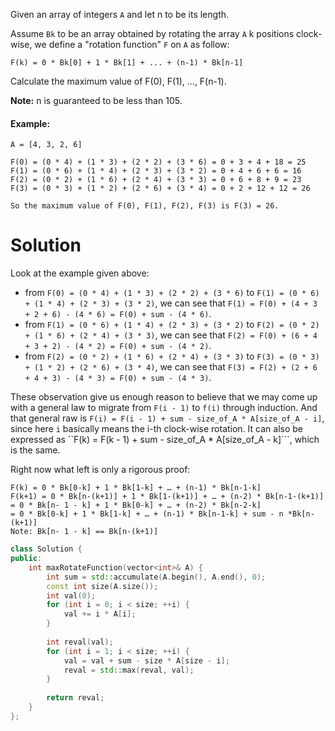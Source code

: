 Given an array of integers ```A``` and let n to be its length.

Assume ```Bk``` to be an array obtained by rotating the array ```A``` k positions clock-wise, we define a "rotation function" ```F``` on ```A``` as follow:

```
F(k) = 0 * Bk[0] + 1 * Bk[1] + ... + (n-1) * Bk[n-1]
```


Calculate the maximum value of F(0), F(1), ..., F(n-1).

__Note:__ n is guaranteed to be less than 105.

#### Example:

```
A = [4, 3, 2, 6]

F(0) = (0 * 4) + (1 * 3) + (2 * 2) + (3 * 6) = 0 + 3 + 4 + 18 = 25
F(1) = (0 * 6) + (1 * 4) + (2 * 3) + (3 * 2) = 0 + 4 + 6 + 6 = 16
F(2) = (0 * 2) + (1 * 6) + (2 * 4) + (3 * 3) = 0 + 6 + 8 + 9 = 23
F(3) = (0 * 3) + (1 * 2) + (2 * 6) + (3 * 4) = 0 + 2 + 12 + 12 = 26

So the maximum value of F(0), F(1), F(2), F(3) is F(3) = 26.
```

# Solution

Look at the example given above:

* from ```F(0) = (0 * 4) + (1 * 3) + (2 * 2) + (3 * 6)``` to ```F(1) = (0 * 6) + (1 * 4) + (2 * 3) + (3 * 2)```, we can see that ```F(1) = F(0) + (4 + 3 + 2 + 6) - (4 * 6) = F(0) + sum - (4 * 6)```.
* from ```F(1) = (0 * 6) + (1 * 4) + (2 * 3) + (3 * 2)``` to ```F(2) = (0 * 2) + (1 * 6) + (2 * 4) + (3 * 3)```, we can see that ```F(2) = F(0) + (6 + 4 + 3 + 2) - (4 * 2) = F(0) + sum - (4 * 2)```.
* from ```F(2) = (0 * 2) + (1 * 6) + (2 * 4) + (3 * 3)``` to ```F(3) = (0 * 3) + (1 * 2) + (2 * 6) + (3 * 4)```, we can see that ```F(3) = F(2) + (2 + 6 + 4 + 3) - (4 * 3) = F(0) + sum - (4 * 3)```.

These observation give us enough reason to believe that we may come up with a general law to migrate from ```F(i - 1)``` to ```f(i)``` through induction. And that general raw is ```F(i) = F(i - 1) + sum - size_of_A * A[size_of_A - i]```, since here ```i``` basically means the i-th clock-wise rotation. It can also be expressed as  ``F(k) = F(k - 1) + sum - size_of_A * A[size_of_A - k]```, which is the same.

Right now what left is only a rigorous proof:

```
F(k) = 0 * Bk[0-k] + 1 * Bk[1-k] + … + (n-1) * Bk[n-1-k]
F(k+1) = 0 * Bk[n-(k+1)] + 1 * Bk[1-(k+1)] + … + (n-2) * Bk[n-1-(k+1)]
= 0 * Bk[n- 1 - k] + 1 * Bk[0-k] + … + (n-2) * Bk[n-2-k]
= 0 * Bk[0-k] + 1 * Bk[1-k] + … + (n-1) * Bk[n-1-k] + sum - n *Bk[n-(k+1)]
Note: Bk[n- 1 - k] == Bk[n-(k+1)]
```

```cpp
class Solution {
public:
    int maxRotateFunction(vector<int>& A) {
        int sum = std::accumulate(A.begin(), A.end(), 0);
        const int size(A.size());
        int val(0);
        for (int i = 0; i < size; ++i) {
            val += i * A[i];
        }
        
        int reval(val);
        for (int i = 1; i < size; ++i) {
            val = val + sum - size * A[size - i];
            reval = std::max(reval, val);
        }
        
        return reval;
    }
};
```
